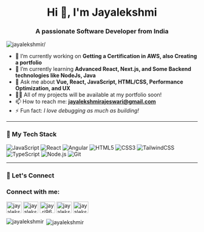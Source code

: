 <!-- Header -->
<h1 align="center">Hi 👋, I'm Jayalekshmi</h1>
<h3 align="center">A passionate Software Developer from India</h3>
<p align="left"> <img src=https://komarev.com/ghpvc/?username=jayalekshmir alt=jayalekshmir/> </p>

<!-- Short Bio -->
- 🔭 I’m currently working on **Getting a Certification in AWS, also Creating a portfolio**  
- 🌱 I’m currently learning **Advanced React, Next.js, and Some Backend technologies like NodeJs, Java**  
- 💬 Ask me about **Vue, React, JavaScript, HTML/CSS, Performance Optimization, and UX**  
- 👩‍💻 All of my projects will be available at my portfolio soon!  
- 📫 How to reach me: **jayalekshmirajeswari@gmail.com**  
- ⚡ Fun fact: *I love debugging as much as building!*

---

<!-- Tech Stack -->
### 🚀 My Tech Stack
![JavaScript](https://img.shields.io/badge/-JavaScript-F7DF1E?style=flat&logo=javascript&logoColor=black)
![React](https://img.shields.io/badge/-React-61DAFB?style=flat&logo=react&logoColor=black)
![Angular](https://img.shields.io/badge/-Angular-DD0031?style=flat&logo=angular&logoColor=white)
![HTML5](https://img.shields.io/badge/-HTML5-E34F26?style=flat&logo=html5&logoColor=white)
![CSS3](https://img.shields.io/badge/-CSS3-1572B6?style=flat&logo=css3)
![TailwindCSS](https://img.shields.io/badge/-TailwindCSS-38B2AC?style=flat&logo=tailwind-css)
![TypeScript](https://img.shields.io/badge/-TypeScript-3178C6?style=flat&logo=typescript&logoColor=white)
![Node.js](https://img.shields.io/badge/-Node.js-339933?style=flat&logo=nodedotjs&logoColor=white)
![Git](https://img.shields.io/badge/-Git-F05032?style=flat&logo=git&logoColor=white)

---

<!-- Connect -->
### 🤝 Let's Connect
<h3 align="left">Connect with me:</h3>
<p align="left">
<a href="https://twitter.com/jayalekshmi1096/" target="blank"><img align="center" src="https://cdn.jsdelivr.net/npm/simple-icons@3.0.1/icons/twitter.svg" alt="jayalekshmi1096" height="30" width="40" /></a>
<a href="https://linkedin.com/in/jayalekshmir/" target="blank"><img align="center" src="https://cdn.jsdelivr.net/npm/simple-icons@3.0.1/icons/linkedin.svg" alt="jayalekshmir" height="30" width="40" /></a>
<a href="https://instagram.com/jay.rj96" target="blank"><img align="center" src="https://cdn.jsdelivr.net/npm/simple-icons@3.0.1/icons/instagram.svg" alt="jay.rj96" height="30" width="40" /></a>
<a href="https://dev.to/jayalekshmi_r" target="blank"><img align="center" src="https://cdn.jsdelivr.net/npm/simple-icons@3.0.1/icons/dev-dot-to.svg" alt="jayalekshmi_r" height="30" width="40" /></a>
<a href="https://topmate.io/jayalekshmi_r/" target="blank"><img align="center" src="https://topmate.io/_next/static/media/topmate-logo.0e4f85d9.svg" alt="jayalekshmi_r" height="30" width="40" /></a>
  
</p>

<p><img align="left" src="https://github-readme-stats.vercel.app/api/top-langs?username=jayalekshmir&show_icons=true&locale=en&layout=compact" alt="jayalekshmir" /></p>

<p>&nbsp;<img align="center" src="https://github-readme-stats.vercel.app/api?username=jayalekshmir&show_icons=true&locale=en" alt="jayalekshmir" /></p>

